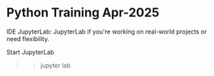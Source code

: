 # Python Training Apr-2025

IDE JupyterLab:
 JupyterLab if you're working on real-world projects or need flexibility.

 Start JupyterLab
 >> jupyter lab
